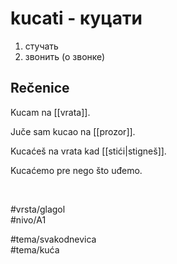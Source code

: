 # kucati - куцати

1. стучать  
2. звонить (о звонке)

## Rečenice

Kucam na [[vrata]].

Juče sam kucao na [[prozor]].

Kucaćeš na vrata kad [[stići|stigneš]].

Kucaćemo pre nego što uđemo.

<br>

#vrsta/glagol  
#nivo/A1  

#tema/svakodnevica  
#tema/kuća
